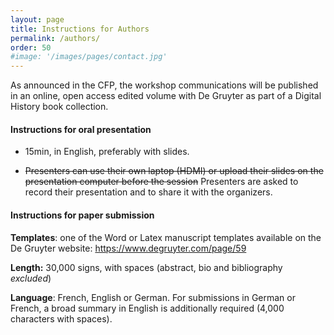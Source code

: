```yaml
---
layout: page
title: Instructions for Authors
permalink: /authors/
order: 50
#image: '/images/pages/contact.jpg'
---
```


As announced in the CFP, the workshop communications will be published in an online, open access edited volume with De Gruyter as part of a Digital History book collection. 


#### Instructions for oral presentation

- 15min, in English, preferably with slides.

- ~~Presenters can use their own laptop (HDMI) or upload their slides on the presentation computer before the session~~ Presenters are asked to record their presentation and to share it with the organizers.


#### Instructions for paper submission

**Templates**: one of the Word or Latex manuscript templates available on the De Gruyter website: https://www.degruyter.com/page/59

**Length:**  30,000 signs, with spaces (abstract, bio and bibliography *excluded*)

**Language**: French, English or German. For submissions in German or French, a broad summary in English is additionally required (4,000 characters with spaces). 




